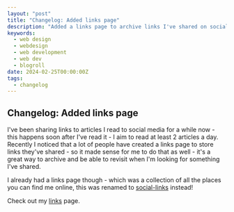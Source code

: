 ```yaml
---
layout: "post"
title: "Changelog: Added links page"
description: "Added a links page to archive links I've shared on social media."
keywords:
  - web design
  - webdesign
  - web development
  - web dev
  - blogroll
date: 2024-02-25T00:00:00Z
tags:
  - changelog
---
```

## Changelog: Added links page
I've been sharing links to articles I read to social media for a while now - this happens soon after I've read it - I aim to read at least 2 articles a day. Recently I noticed that a lot of people have created a links page to store links they've shared - so it made sense for me to do that as well - it's a great way to archive and be able to revisit when I'm looking for something I've shared.

I already had a links page though - which was a collection of all the places you can find me online, this was renamed to [social-links](/social-links) instead!

Check out my [links](/links) page.
